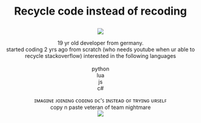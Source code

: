 <h1> 
  <p align="center">
    Recycle code instead of recoding
  </p>
</h1>
<p align="center">
  <img src="https://s4.gifyu.com/images/standard-2fb83c2b445801947.gif">
</p>

<p align="center">
19 yr old developer from germany. <br>
started coding 2 yrs ago from scratch (who needs youtube when ur able to recycle stackoverflow)
interested in the following languages <br><br>
python <br>
lua <br>
js <br>
c# <br>
</p>

<p align="center">
ɪᴍᴀɢɪɴᴇ ᴊᴏɪɴɪɴɢ ᴄᴏᴅɪɴɢ ᴅᴄ'ꜱ ɪɴꜱᴛᴇᴀᴅ ᴏꜰ ᴛʀʏɪɴɢ ᴜʀꜱᴇʟꜰ <br>
copy n paste veteran of team nightmare <br>
<img src="https://github.com/Darkiyus/Darkiyus/blob/main/Nightmare_Banner.gif?raw=true">
</p>

